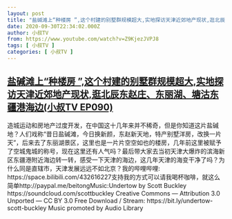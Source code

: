 ```yaml
---
layout: post
title: "盐碱滩上“种楼房 ”,这个村建的别墅群规模超大,实地探访天津近郊地产现状,逛北辰东赵庄、东丽湖、塘沽东疆港海边(小叔TV EP090)"
date: 2020-09-30T22:34:02.000Z
author: 小叔TV
from: https://www.youtube.com/watch?v=Z9KjezJVPJ8
tags: [ 小叔TV ]
categories: [ 小叔TV ]
---
```

<!--1601505242000-->
[盐碱滩上“种楼房 ”,这个村建的别墅群规模超大,实地探访天津近郊地产现状,逛北辰东赵庄、东丽湖、塘沽东疆港海边(小叔TV EP090)](https://www.youtube.com/watch?v=Z9KjezJVPJ8)
------

<div>
造城运动和房地产过度开发，在中国这十几年来并不稀奇，但是你知道这片盐碱地？人们戏称“昔日盐碱滩，今日换新颜，东赵新天地，特产别墅洋房，改换一片天”，后来去了东丽湖景区，这里也是一片片空空如也的楼房，几年前这里被赋予了空城鬼城的称号，现在这里还有人气吗？最后带大家去当初天津大爆炸的滨海新区东疆港附近海边转一转，感受一下天津的海边，这几年天津的海变干净了吗？为什么同是直辖市，天津发展远远不如北京？我的哔哩哔哩: https://space.bilibili.com/432616227支持我的方式可以请我喝杯咖啡，就这么简单http://paypal.me/beitongMusic:Undertow by Scott Buckley https://soundcloud.com/scottbuckley Creative Commons — Attribution 3.0 Unported — CC BY 3.0 Free Download / Stream: https://bit.ly/undertow-scott-buckley Music promoted by Audio Library
</div>

